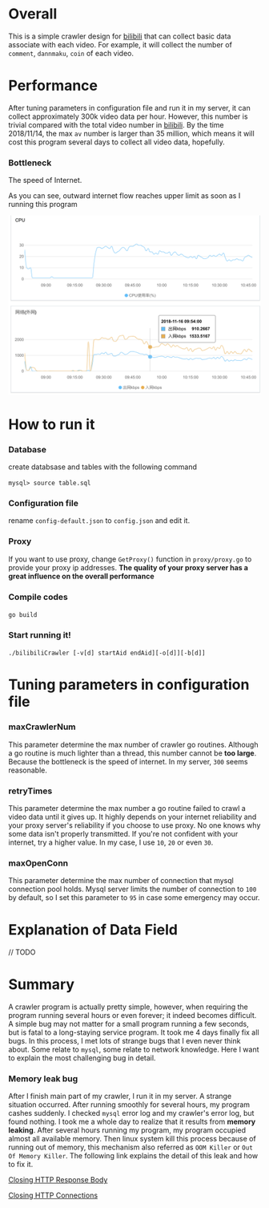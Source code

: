 # Overall

This is a simple crawler design for [bilibili](www.bilibili.com) that can collect basic data associate with each video. For example, it will collect the number of `comment`, `dannmaku`, `coin` of each video.

# Performance
After tuning parameters in configuration file and run it in my server, it can collect approximately 300k video data per hour. However, this number is trivial compared with the total video number in [bilibili](www.bilibili.com). By the time 2018/11/14, the max `av` number is larger than 35 million, which means it will cost this program several days to collect all video data, hopefully.

### Bottleneck

The speed of Internet. 

As you can see, outward internet flow reaches upper limit as soon as I running this program

![](assets/monitor.png)

# How to run it

### Database

create databsase and tables with the following command

`mysql> source table.sql`

### Configuration file

rename `config-default.json` to `config.json` and edit it.

### Proxy

If you want to use proxy, change `GetProxy()` function in `proxy/proxy.go` to provide your proxy ip addresses. **The quality of your proxy server has a great influence on the overall performance**

### Compile codes

`go build`

### Start running it!

`./bilibiliCrawler [-v[d] startAid endAid][-o[d]][-b[d]]`


# Tuning parameters in configuration file

### maxCrawlerNum

This parameter determine the max number of crawler go routines. Although a go routine is much lighter than a thread, this number cannot be **too large**. Because the bottleneck is the speed of internet. In my server, `300` seems reasonable. 

### retryTimes

This parameter determine the max number a go routine failed to crawl a video data until it gives up. It highly depends on your internet reliability and your proxy server's reliability if you choose to use proxy. No one knows why some data isn't properly transmitted. If you're not confident with your internet, try a higher value. In my case, I use `10`, `20` or even `30`.

### maxOpenConn

This parameter determine the max number of connection that mysql connection pool holds. Mysql server limits the number of connection to `100` by default, so I set this parameter to `95` in case some emergency may occur.

# Explanation of Data Field

// TODO

# Summary

A crawler program is actually pretty simple, however, when requiring the program running several hours or even forever; it indeed becomes difficult. A simple bug may not matter for a small program running a few seconds, but is fatal to a long-staying service program. It took me 4 days finally fix all bugs. In this process, I met lots of strange bugs that I even never think about. Some relate to `mysql`, some relate to network knowledge. Here I want to explain the most challenging bug in detail. 

### Memory leak bug

After I finish main part of my crawler, I run it in my server. A strange situation occurred. After running smoothly for several hours, my program cashes suddenly. I checked `mysql` error log and my crawler's error log, but found nothing. I took me a whole day to realize that it results from **memory leaking**. After several hours running my program, my program occupied almost all available memory. Then linux system kill this process because of running out of memory, this mechanism also referred as `OOM Killer` or `Out Of Memory Killer`. The following link explains the detail of this leak and how to fix it.

[Closing HTTP Response Body](http://devs.cloudimmunity.com/gotchas-and-common-mistakes-in-go-golang/index.html#close_http_resp_body)

[Closing HTTP Connections](http://devs.cloudimmunity.com/gotchas-and-common-mistakes-in-go-golang/index.html#close_http_conn)